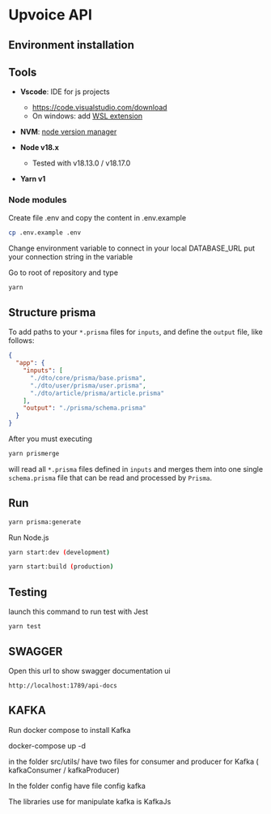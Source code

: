 # Upvoice API

## Environment installation

## Tools

- **Vscode**: IDE for js projects

  - <https://code.visualstudio.com/download>
  - On windows: add [WSL extension](<https://code.visualstudio.com/docs/remote/wsl>)
- **NVM**: [node version manager](https://github.com/nvm-sh/nvm)
- **Node v18.x**
  - Tested with v18.13.0 / v18.17.0
- **Yarn v1**

### Node modules

Create file .env and copy the content in .env.example

```bash
cp .env.example .env
```

Change environment variable to connect in your local
DATABASE_URL put your connection string in the variable

Go to root of repository and type

```bash
yarn
```

## Structure prisma

To add paths to your `*.prisma` files for `inputs`, and define the `output` file, like follows:

```json
{
  "app": {
    "inputs": [
      "./dto/core/prisma/base.prisma",
      "./dto/user/prisma/user.prisma",
      "./dto/article/prisma/article.prisma"
    ],
    "output": "./prisma/schema.prisma"
  }
}
```

After you must executing

```bash
yarn prismerge
```

will read all `*.prisma` files defined in `inputs` and merges them into one single `schema.prisma` file that can be read and processed by `Prisma`.

## Run

````bash
yarn prisma:generate
````

Run Node.js

```bash
yarn start:dev (development)

yarn start:build (production)
```

## Testing

launch this command to run test with Jest

```shell
yarn test
```

## SWAGGER

Open this url to show swagger documentation ui

```text
http://localhost:1789/api-docs
```

## KAFKA

Run docker compose to install Kafka

docker-compose up -d

in the folder src/utils/ have two files for consumer and producer for Kafka ( kafkaConsumer / kafkaProducer)

In the folder config have file config kafka

The libraries use for manipulate kafka is KafkaJs

